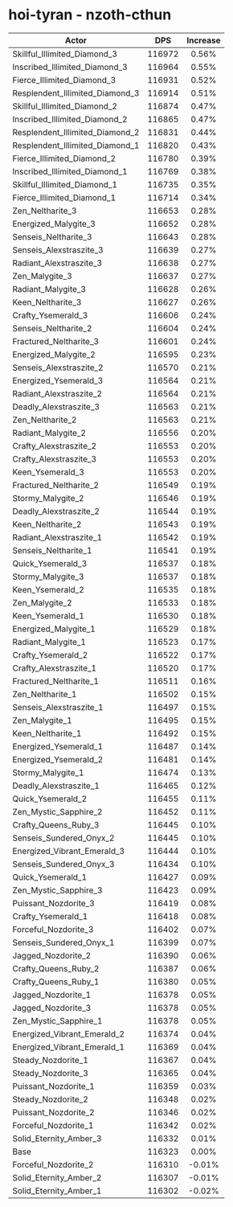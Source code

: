 # hoi-tyran - nzoth-cthun
| Actor | DPS | Increase |
|---|:---:|:---:|
|Skillful_Illimited_Diamond_3|116972|0.56%|
|Inscribed_Illimited_Diamond_3|116964|0.55%|
|Fierce_Illimited_Diamond_3|116931|0.52%|
|Resplendent_Illimited_Diamond_3|116914|0.51%|
|Skillful_Illimited_Diamond_2|116874|0.47%|
|Inscribed_Illimited_Diamond_2|116865|0.47%|
|Resplendent_Illimited_Diamond_2|116831|0.44%|
|Resplendent_Illimited_Diamond_1|116820|0.43%|
|Fierce_Illimited_Diamond_2|116780|0.39%|
|Inscribed_Illimited_Diamond_1|116769|0.38%|
|Skillful_Illimited_Diamond_1|116735|0.35%|
|Fierce_Illimited_Diamond_1|116714|0.34%|
|Zen_Neltharite_3|116653|0.28%|
|Energized_Malygite_3|116652|0.28%|
|Senseis_Neltharite_3|116643|0.28%|
|Senseis_Alexstraszite_3|116639|0.27%|
|Radiant_Alexstraszite_3|116638|0.27%|
|Zen_Malygite_3|116637|0.27%|
|Radiant_Malygite_3|116628|0.26%|
|Keen_Neltharite_3|116627|0.26%|
|Crafty_Ysemerald_3|116606|0.24%|
|Senseis_Neltharite_2|116604|0.24%|
|Fractured_Neltharite_3|116601|0.24%|
|Energized_Malygite_2|116595|0.23%|
|Senseis_Alexstraszite_2|116570|0.21%|
|Energized_Ysemerald_3|116564|0.21%|
|Radiant_Alexstraszite_2|116564|0.21%|
|Deadly_Alexstraszite_3|116563|0.21%|
|Zen_Neltharite_2|116563|0.21%|
|Radiant_Malygite_2|116556|0.20%|
|Crafty_Alexstraszite_2|116553|0.20%|
|Crafty_Alexstraszite_3|116553|0.20%|
|Keen_Ysemerald_3|116553|0.20%|
|Fractured_Neltharite_2|116549|0.19%|
|Stormy_Malygite_2|116546|0.19%|
|Deadly_Alexstraszite_2|116544|0.19%|
|Keen_Neltharite_2|116543|0.19%|
|Radiant_Alexstraszite_1|116542|0.19%|
|Senseis_Neltharite_1|116541|0.19%|
|Quick_Ysemerald_3|116537|0.18%|
|Stormy_Malygite_3|116537|0.18%|
|Keen_Ysemerald_2|116535|0.18%|
|Zen_Malygite_2|116533|0.18%|
|Keen_Ysemerald_1|116530|0.18%|
|Energized_Malygite_1|116529|0.18%|
|Radiant_Malygite_1|116523|0.17%|
|Crafty_Ysemerald_2|116522|0.17%|
|Crafty_Alexstraszite_1|116520|0.17%|
|Fractured_Neltharite_1|116511|0.16%|
|Zen_Neltharite_1|116502|0.15%|
|Senseis_Alexstraszite_1|116497|0.15%|
|Zen_Malygite_1|116495|0.15%|
|Keen_Neltharite_1|116492|0.15%|
|Energized_Ysemerald_1|116487|0.14%|
|Energized_Ysemerald_2|116481|0.14%|
|Stormy_Malygite_1|116474|0.13%|
|Deadly_Alexstraszite_1|116465|0.12%|
|Quick_Ysemerald_2|116455|0.11%|
|Zen_Mystic_Sapphire_2|116452|0.11%|
|Crafty_Queens_Ruby_3|116445|0.10%|
|Senseis_Sundered_Onyx_2|116445|0.10%|
|Energized_Vibrant_Emerald_3|116444|0.10%|
|Senseis_Sundered_Onyx_3|116434|0.10%|
|Quick_Ysemerald_1|116427|0.09%|
|Zen_Mystic_Sapphire_3|116423|0.09%|
|Puissant_Nozdorite_3|116419|0.08%|
|Crafty_Ysemerald_1|116418|0.08%|
|Forceful_Nozdorite_3|116402|0.07%|
|Senseis_Sundered_Onyx_1|116399|0.07%|
|Jagged_Nozdorite_2|116390|0.06%|
|Crafty_Queens_Ruby_2|116387|0.06%|
|Crafty_Queens_Ruby_1|116380|0.05%|
|Jagged_Nozdorite_1|116378|0.05%|
|Jagged_Nozdorite_3|116378|0.05%|
|Zen_Mystic_Sapphire_1|116378|0.05%|
|Energized_Vibrant_Emerald_2|116374|0.04%|
|Energized_Vibrant_Emerald_1|116369|0.04%|
|Steady_Nozdorite_1|116367|0.04%|
|Steady_Nozdorite_3|116365|0.04%|
|Puissant_Nozdorite_1|116359|0.03%|
|Steady_Nozdorite_2|116348|0.02%|
|Puissant_Nozdorite_2|116346|0.02%|
|Forceful_Nozdorite_1|116342|0.02%|
|Solid_Eternity_Amber_3|116332|0.01%|
|Base|116323|0.00%|
|Forceful_Nozdorite_2|116310|-0.01%|
|Solid_Eternity_Amber_2|116307|-0.01%|
|Solid_Eternity_Amber_1|116302|-0.02%|
